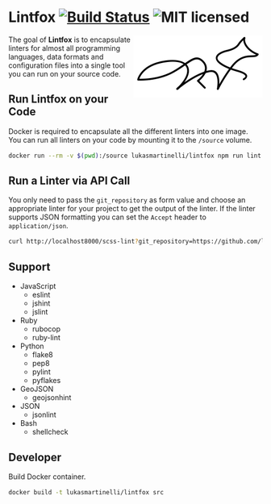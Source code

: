# Lintfox [![Build Status](https://travis-ci.org/lukasmartinelli/lintfox.svg)](https://travis-ci.org/lukasmartinelli/lintfox) ![MIT licensed](https://img.shields.io/badge/license-MIT-blue.svg)

<img align="right" alt="nigit cat logo" src="lintfox.png" />

The goal of **Lintfox** is to encapsulate linters for almost all programming languages, data formats
and configuration files into a single tool you can run on your source code.

## Run Lintfox on your Code

Docker is required to encapsulate all the different linters into one image.
You can run all linters on your code by mounting it to the `/source` volume.

```bash
docker run --rm -v $(pwd):/source lukasmartinelli/lintfox npm run lint
```

## Run a Linter via API Call

You only need to pass the `git_repository` as form value and choose an appropriate linter for your
project to get the output of the linter. If the linter supports JSON formatting you can set the `Accept` header
to `application/json`.

```bash
curl http://localhost8000/scss-lint?git_repository=https://github.com/lukasmartinelli/lintfox.git
```

## Support

- JavaScript
  - eslint
  - jshint
  - jslint
- Ruby
  - rubocop
  - ruby-lint
- Python
  - flake8
  - pep8
  - pylint
  - pyflakes
- GeoJSON
  - geojsonhint
- JSON
  - jsonlint
- Bash
  - shellcheck


## Developer

Build Docker container.

```bash
docker build -t lukasmartinelli/lintfox src
```
